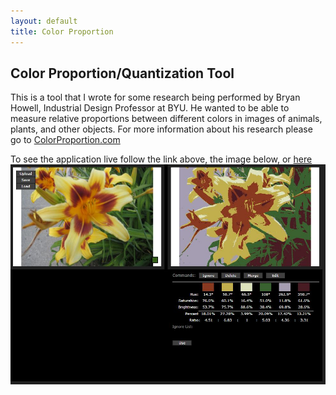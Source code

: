 ```yaml
---
layout: default
title: Color Proportion
---
```


<article class="bl-project">
  <h2>Color Proportion/Quantization Tool</h2>
  <p>This is a tool that I wrote for some research being performed by Bryan Howell, Industrial Design Professor at BYU. He wanted to be able to measure relative proportions between different colors in images of animals, plants, and other objects. For more information about his research please go to <a href="http://www.ColorProportion.com" target="_blank">ColorProportion.com</a>
  </p>
  <p>To see the application live follow the link above, the image below, or <a href="/pages/projects/color_proportion_large.html">here <img src="/images/projects/color_proportion_preview.jpg" /></a>
  </p>
</article>
